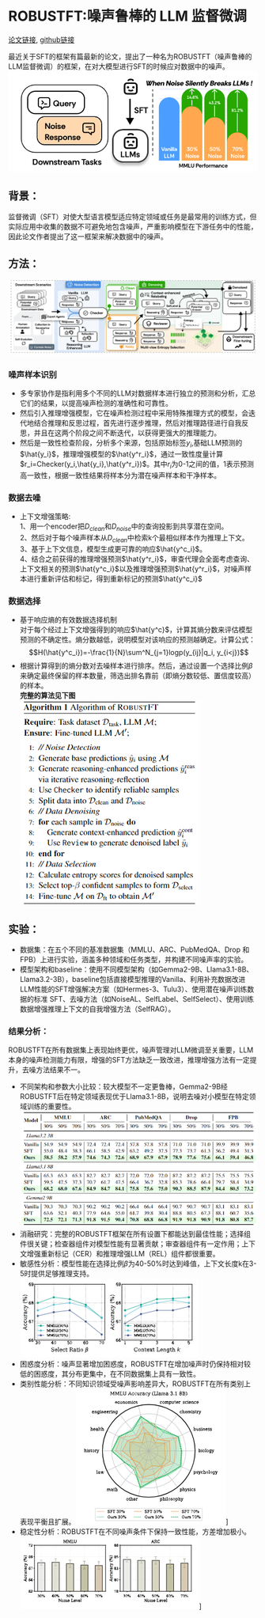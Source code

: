 # ROBUSTFT:噪声鲁棒的 LLM 监督微调
[论文链接](https://arxiv.org/abs/2412.14922), [github链接](https://github.com/luo-junyu/RobustFT)  

最近关于SFT的框架有篇最新的论文，提出了一种名为ROBUSTFT（噪声鲁棒的LLM监督微调）的框架，在对大模型进行SFT的时候应对数据中的噪声。
![效果](img/RobustFT_performance.png)
## 背景：
监督微调（SFT）对使大型语言模型适应特定领域或任务是最常用的训练方式，但实际应用中收集的数据不可避免地包含噪声，严重影响模型在下游任务中的性能，因此论文作者提出了这一框架来解决数据中的噪声。
## 方法：
![架构](img/RobustFT_structure.png)
### 噪声样本识别
- 多专家协作是指利用多个不同的LLM对数据样本进行独立的预测和分析，汇总它们的结果，以提高噪声检测的准确性和可靠性。
- 然后引入推理增强模型，它在噪声检测过程中采用特殊推理方式的模型，会迭代地结合推理和反思过程，首先进行逐步推理，然后对推理路径进行自我反思，并且在这两个阶段之间不断迭代，以获得更强大的推理能力。
- 然后是一致性检查阶段，分析多个来源，包括原始标签$y_i$,基础LLM预测的$\hat{y_i}$，推理增强模型的$\hat{y^r_i}$，通过一致性度量计算$r_i=Checker(y_i,\hat{y_i},\hat{y^r_i})$。其中$r_i$为0-1之间的值，1表示预测高一致性，根据一致性结果将样本分为潜在噪声样本和干净样本。
### 数据去噪
- 上下文增强策略:  
1、用一个encoder把$D_{clean}$和$D_{noise}$中的查询投影到共享潜在空间。  
2、然后对于每个噪声样本从$D_{clean}$中检索k个最相似样本作为推理上下文。  
3、基于上下文信息，模型生成更可靠的响应$\hat{y^c_i}$。  
4、结合之前获得的推理增强预测$\hat{y^r_i}$，审查代理会全面考虑查询、上下文相关的预测$\hat{y^c_i}$以及推理增强预测$\hat{y^r_i}$，对噪声样本进行重新评估和标记，得到重新标记的预测$\hat{y^c_i}$
### 数据选择
- 基于响应熵的有效数据选择机制  
对于每个经过上下文增强得到的响应$\hat{y^c}$，计算其熵分数来评估模型预测的不确定性。熵分数越低，说明模型对该响应的预测越确定。计算公式：
$$H(\hat{y^c_i})=-\frac{1}{N}\sum^N_{j=1}logp(y_{ij}|q_i, y_{i<j})$$
- 根据计算得到的熵分数对去噪样本进行排序。然后，通过设置一个选择比例$\beta$来确定最终保留的样本数量，筛选出排名靠前（即熵分数较低、置信度较高）的样本。  
**完整的算法见下图**  
![算法](img/RobustFT_alg.png)
## 实验：
- 数据集：在五个不同的基准数据集（MMLU、ARC、PubMedQA、Drop 和 FPB）上进行实验，涵盖多种领域和任务类型，并构建不同噪声率的实验。
- 模型架构和baseline：使用不同模型架构（如Gemma2-9B、Llama3.1-8B、Llama3.2-3B），baseline包括直接模型推理的Vanilla、利用补充数据改进LLM性能的SFT增强解决方案（如Hermes-3、Tulu3）、使用潜在噪声训练数据的标准 SFT、去噪方法（如NoiseAL、SelfLabel、SelfSelect）、使用训练数据增强推理上下文的自我增强方法（SelfRAG）。
### 结果分析：
ROBUSTFT在所有数据集上表现始终更优，噪声管理对LLM微调至关重要，LLM本身的噪声检测能力有限，增强的SFT方法缺乏一致改进，推理增强方法有一定提升，去噪方法结果不一。
- 不同架构和参数大小比较：较大模型不一定更鲁棒，Gemma2-9B经ROBUSTFT后在特定领域表现优于Llama3.1-8B，说明去噪对小模型在特定领域训练的重要性。
![效果](img/RobustFT_comp.png)
- 消融研究：完整的ROBUSTFT框架在所有设置下都能达到最佳性能；选择组件很关键；检查器组件对模型性能有显著贡献；审查器组件有一定作用；上下文增强重新标记（CER）和推理增强LLM（REL）组件都很重要。
- 敏感性分析：模型性能在选择比例$\beta$为40-50%时达到峰值，上下文长度k在3-5时提供足够推理支持。  
![敏感性分析](img/RobustFT_sens.png)
- 困惑度分析：噪声显著增加困惑度，ROBUSTFT在增加噪声时仍保持相对较低的困惑度，其分布更集中，在不同数据集上具有一致性。
- 类别性能分析：不同知识领域受噪声影响差异大，ROBUSTFT在所有类别上表现平衡且扩展。![类别性能](img/RobustFT_cate.png)]
- 稳定性分析：ROBUSTFT在不同噪声条件下保持一致性能，方差增加极小。![稳定性](img/RobustFT_stable.png)]